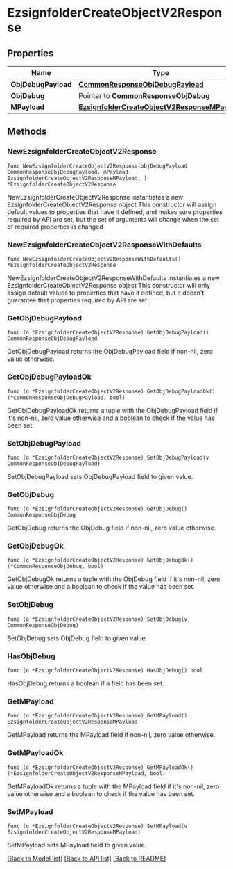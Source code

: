 # EzsignfolderCreateObjectV2Response

## Properties

Name | Type | Description | Notes
------------ | ------------- | ------------- | -------------
**ObjDebugPayload** | [**CommonResponseObjDebugPayload**](CommonResponseObjDebugPayload.md) |  | 
**ObjDebug** | Pointer to [**CommonResponseObjDebug**](CommonResponseObjDebug.md) |  | [optional] 
**MPayload** | [**EzsignfolderCreateObjectV2ResponseMPayload**](EzsignfolderCreateObjectV2ResponseMPayload.md) |  | 

## Methods

### NewEzsignfolderCreateObjectV2Response

`func NewEzsignfolderCreateObjectV2Response(objDebugPayload CommonResponseObjDebugPayload, mPayload EzsignfolderCreateObjectV2ResponseMPayload, ) *EzsignfolderCreateObjectV2Response`

NewEzsignfolderCreateObjectV2Response instantiates a new EzsignfolderCreateObjectV2Response object
This constructor will assign default values to properties that have it defined,
and makes sure properties required by API are set, but the set of arguments
will change when the set of required properties is changed

### NewEzsignfolderCreateObjectV2ResponseWithDefaults

`func NewEzsignfolderCreateObjectV2ResponseWithDefaults() *EzsignfolderCreateObjectV2Response`

NewEzsignfolderCreateObjectV2ResponseWithDefaults instantiates a new EzsignfolderCreateObjectV2Response object
This constructor will only assign default values to properties that have it defined,
but it doesn't guarantee that properties required by API are set

### GetObjDebugPayload

`func (o *EzsignfolderCreateObjectV2Response) GetObjDebugPayload() CommonResponseObjDebugPayload`

GetObjDebugPayload returns the ObjDebugPayload field if non-nil, zero value otherwise.

### GetObjDebugPayloadOk

`func (o *EzsignfolderCreateObjectV2Response) GetObjDebugPayloadOk() (*CommonResponseObjDebugPayload, bool)`

GetObjDebugPayloadOk returns a tuple with the ObjDebugPayload field if it's non-nil, zero value otherwise
and a boolean to check if the value has been set.

### SetObjDebugPayload

`func (o *EzsignfolderCreateObjectV2Response) SetObjDebugPayload(v CommonResponseObjDebugPayload)`

SetObjDebugPayload sets ObjDebugPayload field to given value.


### GetObjDebug

`func (o *EzsignfolderCreateObjectV2Response) GetObjDebug() CommonResponseObjDebug`

GetObjDebug returns the ObjDebug field if non-nil, zero value otherwise.

### GetObjDebugOk

`func (o *EzsignfolderCreateObjectV2Response) GetObjDebugOk() (*CommonResponseObjDebug, bool)`

GetObjDebugOk returns a tuple with the ObjDebug field if it's non-nil, zero value otherwise
and a boolean to check if the value has been set.

### SetObjDebug

`func (o *EzsignfolderCreateObjectV2Response) SetObjDebug(v CommonResponseObjDebug)`

SetObjDebug sets ObjDebug field to given value.

### HasObjDebug

`func (o *EzsignfolderCreateObjectV2Response) HasObjDebug() bool`

HasObjDebug returns a boolean if a field has been set.

### GetMPayload

`func (o *EzsignfolderCreateObjectV2Response) GetMPayload() EzsignfolderCreateObjectV2ResponseMPayload`

GetMPayload returns the MPayload field if non-nil, zero value otherwise.

### GetMPayloadOk

`func (o *EzsignfolderCreateObjectV2Response) GetMPayloadOk() (*EzsignfolderCreateObjectV2ResponseMPayload, bool)`

GetMPayloadOk returns a tuple with the MPayload field if it's non-nil, zero value otherwise
and a boolean to check if the value has been set.

### SetMPayload

`func (o *EzsignfolderCreateObjectV2Response) SetMPayload(v EzsignfolderCreateObjectV2ResponseMPayload)`

SetMPayload sets MPayload field to given value.



[[Back to Model list]](../README.md#documentation-for-models) [[Back to API list]](../README.md#documentation-for-api-endpoints) [[Back to README]](../README.md)


